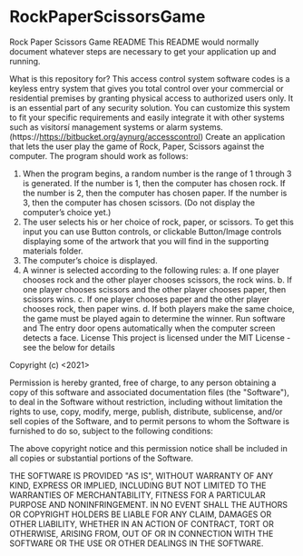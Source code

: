 # RockPaperScissorsGame
Rock Paper Scissors Game
README
This README would normally document whatever steps are necessary to get your application up and running.

What is this repository for?
This access control system software codes is a keyless entry system that gives you total control over your commercial or residential premises by granting physical access to authorized users only. It is an essential part of any security solution. You can customize this system to fit your specific requirements and easily integrate it with other systems such as visitorsí management systems or alarm systems.
(https://https://bitbucket.org/aynurg/accesscontrol)
Create an application that lets the user play the game of Rock, Paper, Scissors against the computer. The program should work as follows:
1. When the program begins, a random number is the range of 1 through 3 is generated. If the number is 1, then the computer has chosen rock. If the number is 2, then the computer has chosen paper. If the number is 3, then the computer has chosen scissors. (Do not display the computer’s choice yet.)
2. The user selects his or her choice of rock, paper, or scissors. To get this input you can use Button controls, or clickable Button/Image controls displaying some of the artwork that you will find in the supporting materials folder.
3. The computer’s choice is displayed.
4. A winner is selected according to the following rules:
a. If one player chooses rock and the other player chooses scissors, the rock wins.
b. If one player chooses scissors and the other player chooses paper, then scissors wins.
c. If one player chooses paper and the other player chooses rock, then paper wins.
d. If both players make the same choice, the game must be played again to determine the winner.
Run software and The entry door opens automatically when the computer screen detects a face.
License This project is licensed under the MIT License - see the below for details

Copyright (c) <2021> <copyright Aynur Gulkanat>

Permission is hereby granted, free of charge, to any person obtaining a copy of this software and associated documentation files (the "Software"), to deal in the Software without restriction, including without limitation the rights to use, copy, modify, merge, publish, distribute, sublicense, and/or sell copies of the Software, and to permit persons to whom the Software is furnished to do so, subject to the following conditions:

The above copyright notice and this permission notice shall be included in all copies or substantial portions of the Software.

THE SOFTWARE IS PROVIDED "AS IS", WITHOUT WARRANTY OF ANY KIND, EXPRESS OR IMPLIED, INCLUDING BUT NOT LIMITED TO THE WARRANTIES OF MERCHANTABILITY, FITNESS FOR A PARTICULAR PURPOSE AND NONINFRINGEMENT. IN NO EVENT SHALL THE AUTHORS OR COPYRIGHT HOLDERS BE LIABLE FOR ANY CLAIM, DAMAGES OR OTHER LIABILITY, WHETHER IN AN ACTION OF CONTRACT, TORT OR OTHERWISE, ARISING FROM, OUT OF OR IN CONNECTION WITH THE SOFTWARE OR THE USE OR OTHER DEALINGS IN THE SOFTWARE.
